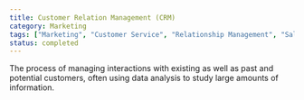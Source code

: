 ```yaml
---
title: Customer Relation Management (CRM)
category: Marketing
tags: ["Marketing", "Customer Service", "Relationship Management", "Sales Strategy"]
status: completed
---
```

The process of managing interactions with existing as well as past and potential customers, often using data analysis to study large amounts of information.